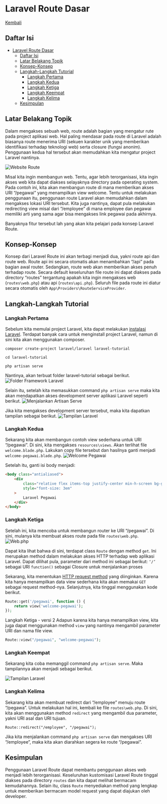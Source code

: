 # Laravel Route Dasar

[Kembali](readme.md)

## Daftar Isi

-   [Laravel Route Dasar](#laravel-route-dasar)
    -   [Daftar Isi](#daftar-isi)
    -   [Latar Belakang Topik](#latar-belakang-topik)
    -   [Konsep-Konsep](#konsep-konsep)
    -   [Langkah-Langkah Tutorial](#langkah-langkah-tutorial)
        -   [Langkah Pertama](#langkah-pertama)
        -   [Langkah Kedua](#langkah-kedua)
        -   [Langkah Ketiga](#langkah-ketiga)
        -   [Langkah Keempat](#langkah-keempat)
        -   [Langkah Kelima](#langkah-kelima)
    -   [Kesimpulan](#kesimpulan)

## Latar Belakang Topik

Dalam mengakses sebuah web, route adalah bagian yang mengatur rute pada project aplikasi web. Hal paling mendasar pada route di Laravel adalah biasanya route menerima URI (sekuen karakter unik yang memberikan identifikasi terhadap teknologi web) serta closure (fungsi anonim). Penggunaan kedua hal tersebut akan memudahkan kita mengatur project Laravel nantinya.

![Website Route](./img/website-route.png)

Misal kita ingin membangun web. Tentu, agar lebih terorganisasi, kita ingin akses web kita dapat diakses selayaknya directory pada operating system. Pada contoh ini, kita akan membangun route di mana memberikan akses URI “/pegawai” yang menampilkan view welcome. Tentu untuk melakukan penggunaan itu, penggunaan route Laravel akan memudahkan dalam mengakses lokasi URI tersebut. Kita juga nantinya, dapat pula melakukan redirecting view misal dari “/employee” di mana employee dan pegawai memiliki arti yang sama agar bisa mengakses link pegawai pada akhirnya.

Banyaknya fitur tersebut lah yang akan kita pelajari pada konsep Laravel Route.

## Konsep-Konsep

Konsep dari Laravel Route ini akan terbagi menjadi dua, yakni route api dan route web. Route api ini secara otomatis akan menambahkan “/api” pada bagian awal router. Sedangkan, route web akan memberikan akses penuh terhadap route. Secara default keseluruhan file route ini dapat diakses pada directory “routes” tergantung apakah kita ingin mengakses web (`routes\web.php`) atau api (`routes\api.php`). Seluruh file pada route ini diatur secara otomatis oleh `App\Providers\RouteServiceProvider`.

## Langkah-Langkah Tutorial

### Langkah Pertama

Sebelum kita memulai project Laravel, kita dapat melakukan [instalasi Laravel](https://laravel.com/docs/8.x/installation). Terdapat banyak cara untuk menginstall project Laravel, namun di sini kita akan menggunakan composer.

```
composer create-project laravel/laravel laravel-tutorial

cd laravel-tutorial

php artisan serve
```

Nantinya, akan terbuat folder laravel-tutorial sebagai berikut.
![Folder Framework Laravel](./img/route-1.png)

Selain itu, setelah kita memasukkan command `php artisan serve` maka kita akan mendapatkan akses development server aplikasi Laravel seperti berikut.
![Menjalankan Artisan Serve](./img/route-2.png)

Jika kita mengakses development server tersebut, maka kita dapatkan tampilan sebagai berikut.
![Tampilan Laravel](./img/route-3.png)

### Langkah Kedua

Sekarang kita akan membangun contoh view sederhana untuk URI “/pegawai”. Di sini, kita mengakses `resources\views`. Akan terlihat file `welcome.blade.php`. Lakukan copy file tersebut dan hasilnya ganti menjadi `welcome-pegawai.blade.php`.
![Welcome Pegawai](./img/route-4.png)

Setelah itu, ganti isi body menjadi:

```html
<body class="antialiased">
    <div
        class="relative flex items-top justify-center min-h-screen bg-gray-100 dark:bg-gray-900 sm:items-center py-4 sm:pt-0"
        style="font-size: 3em"
    >
        Laravel Pegawai
    </div>
</body>
```

### Langkah Ketiga

Setelah ini, kita mencoba untuk membangun router ke URI “/pegawai”. Di sini, mulanya kita membuat akses route pada file `routes\web.php`.
![Web.php](./img/route-5.png)

Dapat kita lihat bahwa di sini, terdapat class `Route` dengan method `get`. Ini merupakan method dalam melakukan akses HTTP terhadap web aplikasi Laravel. Dapat dilihat pula, parameter dari method ini sebagai berikut:
`‘/’` sebagai URI
`function()` sebagai Closure untuk menjalankan proses

Sekarang, kita menentukan [HTTP request method](https://developer.mozilla.org/en-US/docs/Web/HTTP/Methods) yang diinginkan. Karena kita hanya menampilkan data view sederhana kita akan memakai `GET` sebagai request method-nya. Selanjutnya, kita tinggal menggunakan kode berikut.

```php
Route::get('/pegawai', function () {
    return view('welcome-pegawai');
});
```

Langkah Ketiga - versi 2
Adapun karena kita hanya menampilkan view, kita juga dapat menggunakan method `view` yang nantinya mengambil parameter URI dan nama file view.

```php
Route::view("/pegawai", "welcome-pegawai");
```

### Langkah Keempat

Sekarang kita coba memanggil command `php artisan serve`. Maka tampilannya akan menjadi sebagai berikut.

![Tampilan Laravel](./img/route-6.png)

### Langkah Kelima

Sekarang kita akan membuat redirect dari “/employee” menuju route “/pegawa”. Untuk melakukan hal ini, kembali ke file `routes\web.php`. Di sini, kita akan menggunakan method `redirect` yang mengambil dua parameter, yakni URI asal dan URI tujuan.

```
Route::redirect("/employee", "/pegawai");
```

Jika kita menjalankan command `php artisan serve` dan mengakses URI “/employee”, maka kita akan diarahkan segera ke route “/pegawai”.

## Kesimpulan

Penggunaan Laravel Route dapat membantu penggunaan akses web menjadi lebih terorganisasi. Keseluruhan kustomisasi Laravel Route tinggal diakses pada directory `routes` dan kita dapat melihat bermacam kemudahannya. Selain itu, class `Route` menyediakan method yang lengkap untuk memberikan bermacam model request yang dapat diajukan oleh developer.
